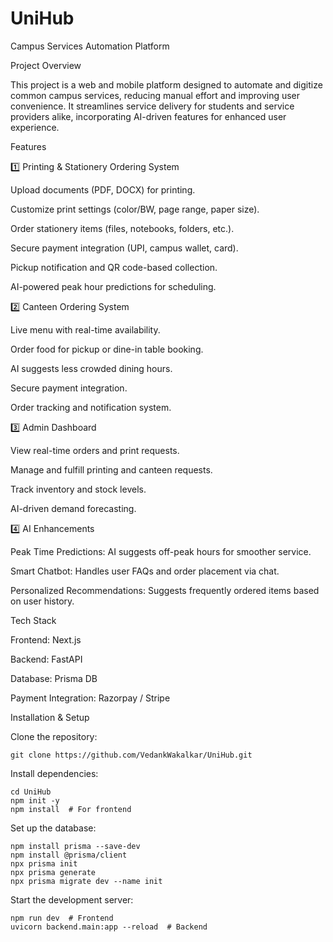 # UniHub

Campus Services Automation Platform

Project Overview

This project is a web and mobile platform designed to automate and digitize common campus services, reducing manual effort and improving user convenience. It streamlines service delivery for students and service providers alike, incorporating AI-driven features for enhanced user experience.

Features

1️⃣ Printing & Stationery Ordering System

Upload documents (PDF, DOCX) for printing.

Customize print settings (color/BW, page range, paper size).

Order stationery items (files, notebooks, folders, etc.).

Secure payment integration (UPI, campus wallet, card).

Pickup notification and QR code-based collection.

AI-powered peak hour predictions for scheduling.

2️⃣ Canteen Ordering System

Live menu with real-time availability.

Order food for pickup or dine-in table booking.

AI suggests less crowded dining hours.

Secure payment integration.

Order tracking and notification system.

3️⃣ Admin Dashboard

View real-time orders and print requests.

Manage and fulfill printing and canteen requests.

Track inventory and stock levels.

AI-driven demand forecasting.

4️⃣ AI Enhancements

Peak Time Predictions: AI suggests off-peak hours for smoother service.

Smart Chatbot: Handles user FAQs and order placement via chat.

Personalized Recommendations: Suggests frequently ordered items based on user history.

Tech Stack

Frontend: Next.js

Backend: FastAPI

Database: Prisma DB

Payment Integration: Razorpay / Stripe

Installation & Setup

Clone the repository:

``git clone https://github.com/VedankWakalkar/UniHub.git``

Install dependencies:

```
cd UniHub
npm init -y
npm install  # For frontend
```

Set up the database:

```
npm install prisma --save-dev
npm install @prisma/client
npx prisma init
npx prisma generate
npx prisma migrate dev --name init
```

Start the development server:

```
npm run dev  # Frontend
uvicorn backend.main:app --reload  # Backend
```
